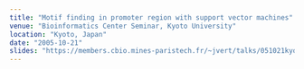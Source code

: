 ```yaml
---
title: "Motif finding in promoter region with support vector machines"
venue: "Bioinformatics Center Seminar, Kyoto University"
location: "Kyoto, Japan"
date: "2005-10-21"
slides: "https://members.cbio.mines-paristech.fr/~jvert/talks/051021kyodai/kyodai.pdf"
---
```

